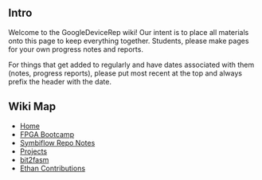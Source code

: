 ## Intro
Welcome to the GoogleDeviceRep wiki!  Our intent is to place all materials onto this page to keep everything together.  Students, please make pages for your own progress notes and reports.

For things that get added to regularly and have dates associated with them (notes, progress reports), please put most recent at the top and always prefix the header with the date.

## Wiki Map

* [Home](Home)
* [FPGA Bootcamp](FPGABootcamp)
* [Symbiflow Repo Notes](SymbiflowRepoNotes)
* [Projects](Summer2020Projects)
* [bit2fasm](bit2fasm)
* [Ethan Contributions](EthanContributions)

